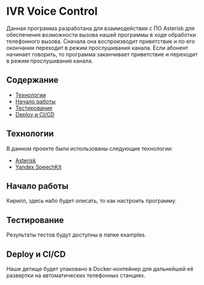 # IVR Voice Control

Данная программа разработана для взаимодействия с ПО Asterisk для обеспечения возможности вызова нашей программы в ходе обработки телефонного вызова. Сначала она воспроизводит приветствие и по его окончании переходит в режим прослушивания канала. Если абонент начинает говорить, то программа заканчивает приветствие и переходит в режим прослушивания канала.

## Содержание
- [Технологии](#технологии)
- [Начало работы](#начало-работы)
- [Тестирование](#тестирование)
- [Deploy и CI/CD](#deploy-и-ci/cd)

## Технологии

В данном проекте были использованы следующие технологии:
- [Asterisk](https://www.asterisk.org/)
- [Yandex SpeechKit](https://yandex.cloud/ru/services/speechkit)

## Начало работы

Кирилл, здесь набо будет описать, то как настроить программу.

## Тестирование

Результаты тестов будут доступны в папке examples.

## Deploy и CI/CD

Наше детище будет упаковано в Docker-контейнер для дальнейшей её развертки на автоматических телефонных станциях.
